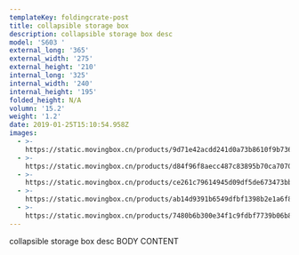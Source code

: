 ```yaml
---
templateKey: foldingcrate-post
title: collapsible storage box
description: collapsible storage box desc
model: 'S603 '
external_long: '365'
external_width: '275'
external_height: '210'
internal_long: '325'
internal_width: '240'
internal_height: '195'
folded_height: N/A
volumn: '15.2'
weight: '1.2'
date: 2019-01-25T15:10:54.958Z
images:
  - >-
    https://static.movingbox.cn/products/9d71e42acdd241d0a73b8610f9b7362e.jpg
  - >-
    https://static.movingbox.cn/products/d84f96f8aecc487c83895b70ca70708e.jpg
  - >-
    https://static.movingbox.cn/products/ce261c79614945d09df5de673473bb90.jpg
  - >-
    https://static.movingbox.cn/products/ab14d9391b6549dfbf1398b2e1a6f870.jpg
  - >-
    https://static.movingbox.cn/products/7480b6b300e34f1c9fdbf7739b06b8f4.jpg
---
```

collapsible storage box desc BODY CONTENT
